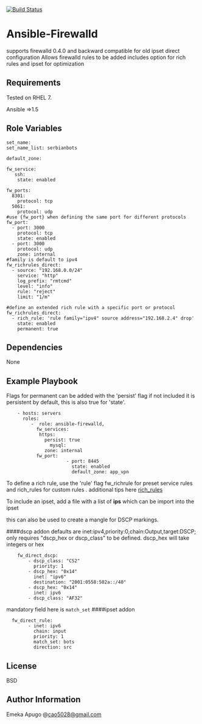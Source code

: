 [![Build Status](https://travis-ci.org/eapugo/Ansible-firewalld.svg?branch=master)](https://travis-ci.org/eapugo/Ansible-firewalld)

Ansible-Firewalld
=========
supports firewalld 0.4.0 and backward compatible for old ipset direct configuration
Allows firewalld rules to be added includes option for rich rules and ipset for optimization


Requirements
------------
Tested on RHEL 7.

Ansible =>1.5 

Role Variables
--------------
```
set_name:
set_name_list: serbianbots
```
```
default_zone:

fw_service:
   ssh: 
    state: enabled

fw_ports:
  8301:
    protocol: tcp
  5061:
    protocol: udp
#use {fw_port} when defining the same port for different protocols
fw_port:
  - port: 3000
    protocol: tcp
    state: enabled
  - port: 3000
    protocol: udp
    zone: internal
#family is default to ipv4
fw_richrules_direct:
  - source: "192.168.0.0/24"
    service: "http"
    log_prefix: "rmtcmd"
    level: "info"
    rule: "reject"
    limit: "1/m"
    
#define an extended rich rule with a specific port or protocol
fw_richrules_direct:
  - rich_rule: 'rule family="ipv4" source address="192.168.2.4" drop'
    state: enabled
    permanent: true
```

Dependencies
------------

None

Example Playbook
----------------

Flags for permanent can be added with the 'persist' flag if not included it is persistent by default, this is also true for 'state'. 
```
    - hosts: servers
      roles:
         -  role: ansible-firewalld,
		   fw_services:
			https:
			  persist: true 
		        mysql:
			  zone: internal
		   fw_port:
                      - port: 8445
                        state: enabled
                        default_zone: app_vpn
```

To define a rich rule, use the 'rule' flag fw\_richrule for preset service rules and rich\_rules for custom rules . additional tips here [rich_rules](https://fedoraproject.org/wiki/Features/FirewalldRichLanguage)


To include an ipset, add a file with a list of **ips**
which can be import into the ipset


 this can also be used to create a mangle for DSCP markings.

####dscp addon 
defaults are inet:ipv4,priority:0,chain:Output,target:DSCP; only requires "dscp\_hex or dscp\_class" to be defined. 
dscp_hex will take integers or hex
```
    fw_direct_dscp:
        - dscp_class: "CS2"
          priority: 1
        - dscp_hex: "0x14"
          inet: "ipv6"
          destination: "2001:0558:502a::/40"
        - dscp_hex: "0x14"
          inet: ipv6
        - dscp_class: "AF32"
```
mandatory field here is `match_set`
####ipset addon
```
  fw_direct_rule:
        - inet: ipv6
          chain: input
          priority: 1
          match_set: bots
          direction: src
```


License
-------

BSD

Author Information
------------------
Emeka Apugo @cao5028@gmail.com
